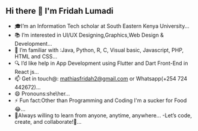 ## Hi there 👋 I'm Fridah Lumadi

- 🎓I’m  an Information Tech scholar at South Eastern Kenya University...
- 📚 I’m interested in UI/UX Designing,Graphics,Web Design & Development...
- 🏡 I’m familiar with :Java, Python, R, C, Visual basic, Javascript, PHP, HTML and CSS...
- 🔍 I’d like help in App Development using Flutter and Dart Front-End in React js...
- 📫 Get in touch@: mathiasfridah2@gmail.com or Whatsapp(+254 724 442672)...
- 😄 Pronouns:she\her...
- ⚡ Fun fact:Other than Programming and Coding I'm a sucker for Food😂...
- 🤝Always willing to learn from anyone, anytime, anywhere...
-Let’s code, create, and collaborate!🚀...


